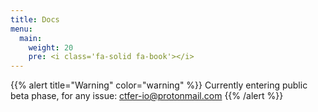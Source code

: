 ```yaml
---
title: Docs
menu:
  main:
    weight: 20
    pre: <i class='fa-solid fa-book'></i>
---
```


{{% alert title="Warning" color="warning" %}}
Currently entering public beta phase, for any issue: ctfer-io@protonmail.com 
{{% /alert %}}